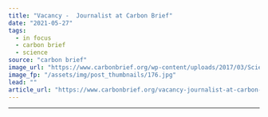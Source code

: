 ```yaml
---
title: "Vacancy -  Journalist at Carbon Brief"
date: "2021-05-27"
tags: 
  - in focus
  - carbon brief
  - science
source: "carbon brief"
image_url: "https://www.carbonbrief.org/wp-content/uploads/2017/03/Science-Writer-Vacancy-hero-583x372.jpg"
image_fp: "/assets/img/post_thumbnails/176.jpg"
lead: ""
article_url: "https://www.carbonbrief.org/vacancy-journalist-at-carbon-brief-2"
---
```


---

